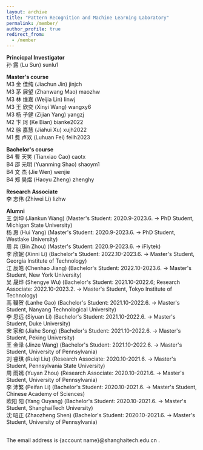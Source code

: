 ```yaml
---
layout: archive
title: "Pattern Recognition and Machine Learning Laboratory"
permalink: /member/
author_profile: true
redirect_from:
  - /member
---
```


**Princicpal Investigator** <br />
孙 露 (Lu Sun) sunlu1

**Master's course** <br />
M3 金 佳纯 (Jiachun Jin) jinjch <br /> 
M3 茅 展望 (Zhanwang Mao) maozhw <br /> 
M3 林 维嘉 (Weijia Lin) linwj <br /> 
M3 王 欣奕 (Xinyi Wang) wangxy6 <br /> 
M3 杨 子健 (Zijian Yang) yangzj <br /> 
M2 卞 珂 (Ke Bian) bianke2022 <br /> 
M2 徐 嘉慧 (Jiahui Xu) xujh2022 <br /> 
M1 费 卢欢 (Luhuan Fei) feilh2023 <br />

**Bachelor's course** <br />
B4 曹 天笑 (Tianxiao Cao) caotx <br />
B4 邵 元明	(Yuanming Shao) shaoym1 <br />
B4 文 杰 (Jie Wen) wenjie <br />
B4 郑 昊煜 (Haoyu Zheng) zhenghy <br />

**Research Associate** <br />
李 志伟 (Zhiwei Li) lizhw <br /> 

**Alumni** <br />
王 剑坤 (Jiankun Wang) (Master's Student: 2020.9-2023.6. -> PhD Student, Michigan State University) <br />
杨 惠 (Hui Yang) (Master's Student: 2020.9-2023.6. -> PhD Student, Westlake University) <br />
周 兵 (Bin Zhou) (Master's Student: 2020.9-2023.6. -> iFlytek) <br />
李 欣妮 (Xinni Li) (Bachelor's Student: 2022.10-2023.6. -> Master's Student, Georgia Institute of Technology) <br />
江 辰皓 (Chenhao Jiang) (Bachelor's Student: 2022.10-2023.6. -> Master's Student, New York University) <br />
吴 晟烨 (Shengye Wu) (Bachelor's Student: 2021.10-2022.6; Research Associate: 2022.10-2023.2. -> Master's Student, Tokyo Institute of Technology) <br />
高 韊贺 (Lanhe Gao) (Bachelor's Student: 2021.10-2022.6. -> Master's Student, Nanyang Technological University) <br /> 
李 思远 (Siyuan Li) (Bachelor's Student: 2021.10-2022.6. -> Master's Student, Duke University) <br /> 
宋 家和 (Jiahe Song) (Bachelor's Student: 2021.10-2022.6. -> Master's Student, Peking University) <br /> 
王 金泽 (Jinze Wang) (Bachelor's Student: 2021.10-2022.6. -> Master's Student, University of Pennsylvania) <br /> 
刘 睿琪 (Ruiqi Liu) (Research Associate: 2020.10-2021.6. -> Master's Student, Pennsylvania State University) <br /> 
周 雨嫣 (Yuyan Zhou) (Research Associate: 2020.10-2021.6. -> Master's Student, University of Pennsylvania) <br /> 
李 沛繁 (Peifan Li) (Bachelor's Student: 2020.10-2021.6. -> Master's Student, Chinese Academy of Sciences) <br />
欧阳 阳 (Yang Ouyang) (Bachelor's Student: 2020.10-2021.6. -> Master's Student, ShanghaiTech University) <br />
沈 昭正 (Zhaozheng Shen) (Bachelor's Student: 2020.10-2021.6. -> Master's Student, University of Pennsylvania) <br />

<br /> 
The email address is {account name}@shanghaitech.edu.cn .

<!---**Undergraduate Student** <br />--->
